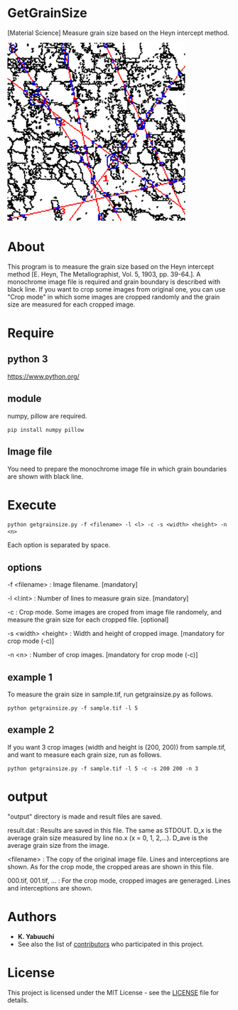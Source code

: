 # GetGrainSize
[Material Science] Measure grain size based on the Heyn intercept method.

![sample](https://github.com/kyphd/GetGrainSize/blob/master/output/000.png)

# About
This program is to measure the grain size based on the Heyn intercept method [E. Heyn, The Metallographist, Vol. 5, 1903, pp. 39-64.]. A monochrome image file is required and grain boundary is described with black line. If you want to crop some images from original one, you can use "Crop mode" in which some images are cropped randomly and the grain size are measured for each cropped image.

# Require
## python 3

https://www.python.org/

## module
numpy, pillow are required.
```
pip install numpy pillow
```

## Image file

You need to prepare the monochrome image file in which grain boundaries are shown with black line.

# Execute

```
python getgrainsize.py -f <filename> -l <l> -c -s <width> <height> -n <n>
```

Each option is separated by space. 

## options

-f \<filename\> : Image filename. \[mandatory\]

-l \<l:int\> : Number of lines to measure grain size. \[mandatory\]

-c : Crop mode. Some images are croped from image file randomely, and measure the grain size for each cropped file. \[optional\]

-s \<width\> \<height\> : Width and height of cropped image. \[mandatory for crop mode (-c)\]

-n \<n\> : Number of crop images. \[mandatory for crop mode (-c)\]

## example 1

To measure the grain size in sample.tif, run getgrainsize.py as follows.

```
python getgrainsize.py -f sample.tif -l 5
```

## example 2

If you want 3 crop images (width and height is (200, 200)) from sample.tif, and want to measure each grain size, run as follows.

```
python getgrainsize.py -f sample.tif -l 5 -c -s 200 200 -n 3
```

# output

"output" directory is made and result files are saved.

result.dat : Results are saved in this file. The same as STDOUT. D_x is the average grain size measured by line no.x (x = 0, 1, 2,...). D_ave is the average grain size from the image.

\<filename\> : The copy of the original image file. Lines and interceptions are shown. As for the crop mode, the cropped areas are shown in this file.

000.tif, 001.tif, ... : For the crop mode, cropped images are generaged. Lines and interceptions are shown.


# Authors

* **K. Yabuuchi** 
* See also the list of [contributors](https://github.com/kyphd/GetGrainSize/contributors) who participated in this project.

# License

This project is licensed under the MIT License - see the [LICENSE](LICENSE) file for details.
